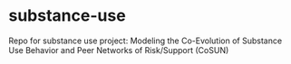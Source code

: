 # substance-use

Repo for substance use project: Modeling the Co-Evolution of Substance Use Behavior and Peer Networks of Risk/Support (CoSUN)
